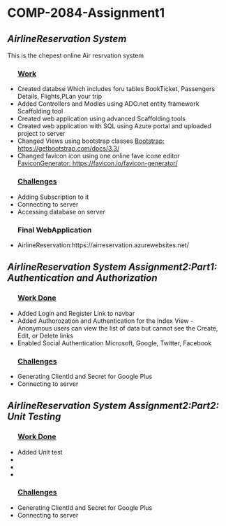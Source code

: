 ﻿<h1>COMP-2084-Assignment1</h1>

<div>
	<h2><i>AirlineReservation System</i></h2>
	</hr>
	<p> This is the chepest online Air resrvation system</p>
	<ul> <u><h3>Work</h3></u>
		<li>Created databse Which includes foru tables BookTicket, Passengers Details, Flights,PLan your trip</li>
		<li>Added Controllers and Modles using ADO.net entity framework Scaffolding tool</li>
		<li>Created web application using advanced Scaffolding tools </li>
		<li>Created web application with SQL using Azure portal and uploaded project to server</li>
		<li>Changed Views using bootstrap classes <a href="https://getbootstrap.com/docs/3.3/">Bootstrap: https://getbootstrap.com/docs/3.3/ </a></li>
		<li>Changed favicon icon using one online fave icone editor <a href="https://favicon.io/favicon-generator/">FaviconGenerator: https://favicon.io/favicon-generator/ </a></li>
 	</ul>
	<ul> <u><h3>Challenges</h3></u>
		<li>Adding Subscription to it</li>
		<li>Connecting to server</li>
		<li>Accessing database on server</li>
	</ul>
	<ul><h3>Final WebApplication</h3>
	<li>AirlineReservation:https://airreservation.azurewebsites.net/ </li>
	</ul>
</div>
<div>
	<h2><i>AirlineReservation System Assignment2:Part1: Authentication and Authorization</i></h2>
	</hr>
	<ul> <u><h3>Work Done</h3></u>
	<li> Added Login and Register Link to navbar</li>
	<li> Added Authorozation and Authentication for the Index View - Anonymous users can view the list of data but cannot see the Create, Edit, or Delete links</li>
	<li> Enabled Social Authentication Microsoft, Google, Twitter, Facebook</li>
	</ul>
	<ul> <u><h3>Challenges</h3></u>
		<li>Generating ClientId and Secret for Google Plus</li>
		<li>Connecting to server</li>  		
	</ul>
</div>

<div>
	<h2><i>AirlineReservation System Assignment2:Part2: Unit Testing</i></h2>
	</hr>
	<ul> <u><h3>Work Done</h3></u>
		<li>Added Unit test </li>
		<li></li>
		<li></li>
		<li></li>
	</ul>
	<ul> <u><h3>Challenges</h3></u>
		<li>Generating ClientId and Secret for Google Plus</li>
		<li>Connecting to server</li>  		
	</ul>
</div>